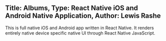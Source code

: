 Title: Albums, Type: React Native iOS and Android Native Application, Author: Lewis Rashe
----------
This is full native iOS and Android app written in React Native. It renders entirely native device specific native UI through React Native JavaScript.
